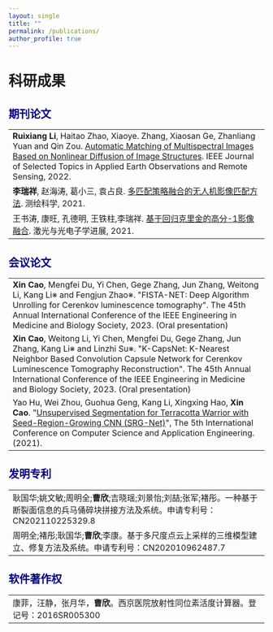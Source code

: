 ```yaml
---
layout: single
title: ""
permalink: /publications/
author_profile: true
---
```

科研成果
===

<span style="color: navy">期刊论文</span>
---

| |
| :---- |
|**Ruixiang Li**, Haitao Zhao, Xiaoye. Zhang, Xiaosan Ge, Zhanliang Yuan and Qin Zou. [Automatic Matching of Multispectral Images Based on Nonlinear Diffusion of Image Structures](https://ieeexplore.ieee.org/document/9286545/). IEEE Journal of Selected Topics in Applied Earth Observations and Remote Sensing, 2022.|
|**李瑞祥**, 赵海涛, 葛小三, 袁占良. [多匹配策略融合的无人机影像匹配方法](https://kns.cnki.net/kcms2/article/abstract?v=3uoqIhG8C44YLTlOAiTRKibYlV5Vjs7iy_Rpms2pqwbFRRUtoUImHbrORX0cPd4bIsXNIcym4hEp2C733qF6u3M6YJf_L8fx&uniplatform=NZKPT). 测绘科学, 2021.|
|王书涛, 康旺, 孔德明, 王铁柱,李瑞祥. [基于回归克里金的高分-1影像融合](https://kns.cnki.net/kcms2/article/abstract?v=3uoqIhG8C44YLTlOAiTRKibYlV5Vjs7iJTKGjg9uTdeTsOI_ra5_Xeg4gkdV-YMmAQp9pzLFI_2iA3H3vewY-8-AGxqjms_G&uniplatform=NZKPT). 激光与光电子学进展, 2021.|

<span style="color: navy">会议论文</span>
---

|  |
| :---- |
| **Xin Cao**, Mengfei Du, Yi Chen, Gege Zhang, Jun Zhang, Weitong Li, Kang Li※ and Fengjun Zhao※. "FISTA-NET: Deep Algorithm Unrolling for Cerenkov luminescence tomography". The 45th Annual International Conference of the IEEE Engineering in Medicine and Biology Society, 2023. (Oral presentation) |
| **Xin Cao**, Weitong Li, Yi Chen, Mengfei Du, Gege Zhang, Jun Zhang, Kang Li※ and Linzhi Su※. "K-CapsNet: K-Nearest Neighbor Based Convolution Capsule Network for Cerenkov Luminescence Tomography Reconstruction". The 45th Annual International Conference of the IEEE Engineering in Medicine and Biology Society, 2023. (Oral presentation) |
|Yao Hu, Wei Zhou, Guohua Geng, Kang Li, Xingxing Hao, **Xin Cao**. "[Unsupervised Segmentation for Terracotta Warrior with Seed-Region-Growing CNN (SRG-Net)](https://caoxin918.github.io/files/Huyao2021.pdf)", The 5th International Conference on Computer Science and Application Engineering. (2021).  |

<span style="color: navy">发明专利</span>
---

|  |
| :---- |
| 耿国华;姚文敏;周明全;**曹欣**;吉晓瑶;刘景怡;刘喆;张军;褚彤。一种基于断裂面信息的兵马俑碎块拼接方法及系统。申请专利号：CN202110225329.8 |
| 周明全;褚彤;耿国华;**曹欣**;李康。基于多尺度点云上采样的三维模型建立、修复方法及系统。申请专利号：CN202010962487.7 |

<span style="color: navy">软件著作权</span>
---
|  |
| :---- |
| 康菲，汪静，张月华，**曹欣**。西京医院放射性同位素活度计算器。登记号：2016SR005300 |
